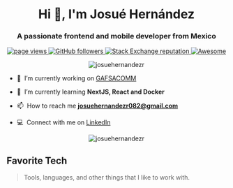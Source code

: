 <h1 align="center">Hi 👋, I'm Josué Hernández</h1>
<h3 align="center">A passionate frontend and mobile developer from Mexico</h3>

<p align="center">
    <a href="https://github.com/MacroPower/MacroPower">
        <img src="https://komarev.com/ghpvc/?username=josuehernandezr" alt="page views"/>
    </a>
    <a href="https://github.com/JosueHernandezR?tab=followers">
        <img alt="GitHub followers" src="https://img.shields.io/github/followers/JosueHernandezR?color=green&logo=github">
    </a>
    <a href="https://stackoverflow.com/users/9357946">
    <img alt="Stack Exchange reputation" src="https://img.shields.io/stackexchange/stackoverflow/r/9357946?color=orange&label=reputation&logo=stackoverflow">
    </a>
    <a href="https://github.com/abhisheknaiidu/awesome-github-profile-readme">
        <img alt="Awesome" src="https://awesome.re/mentioned-badge.svg">
    </a>
</p>

<p align="center">
    <a>
        <img src="https://github-readme-stats.vercel.app/api/top-langs/?username=josuehernandezr&layout=compact" alt="josuehernandezr" />
    </a>
</p>

- 🔭 &nbsp;I’m currently working on [GAFSACOMM](https://grupoolmecamayamexica.com.mx/)

- 🌱 &nbsp;I’m currently learning **NextJS, React and Docker**

- 📫 &nbsp;How to reach me **josuehernandezr082@gmail.com**

- :computer: &nbsp;Connect with me on [LinkedIn](https://www.linkedin.com/in/josué-hernández/)



<p align="center">
    <a>
        <img src="https://github-readme-stats.vercel.app/api?username=josuehernandezr&show_icons=true" alt="josuehernandezr" />
    </a>
</p>

<h2 align="left" id="macropower-tech">Favorite Tech</h2>

> Tools, languages, and other things that I like to work with.

